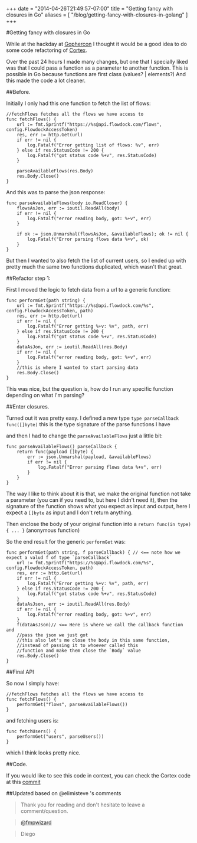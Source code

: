 +++
date = "2014-04-26T21:49:57-07:00"
title = "Getting fancy with closures in Go"
aliases = [
	"/blog/getting-fancy-with-closures-in-golang"
]
+++

[title=]: /
[category: go]: /
[date: 2014/04/26]: /
[tags: { go, golang, closures}]: /

#Getting fancy with closures in Go

While at the hackday at [Gophercon](http://www.gophercon.com/) I thought it would be a good idea to do some code refactoring of [Cortex](http://blog.fmpwizard.com/blog/go-cortex-talking-to-flowdock).

Over the past 24 hours I made many changes, but one that I specially liked was that I could pass a function as a parameter to another function. This is possible in Go because functions are first class (values? | elements?) And this made the code a lot cleaner.

##Before.

Initially I only had this one function to fetch the list of flows:

```
//fetchFlows fetches all the flows we have access to
func fetchFlows() {
	url := fmt.Sprintf("https://%s@api.flowdock.com/flows", config.FlowdockAccessToken)
	res, err := http.Get(url)
	if err != nil {
		log.Fatalf("Error getting list of flows: %v", err)
	} else if res.StatusCode != 200 {
		log.Fatalf("got status code %+v", res.StatusCode)
	}

	parseAvailableFlows(res.Body)
	res.Body.Close()
}
```

And this was to parse the json response:

```
func parseAvailableFlows(body io.ReadCloser) {
	flowsAsJon, err := ioutil.ReadAll(body)
	if err != nil {
		log.Fatalf("error reading body, got: %+v", err)
	}

	if ok := json.Unmarshal(flowsAsJon, &availableFlows); ok != nil {
		log.Fatalf("Error parsing flows data %+v", ok)
	}
}
```

But then I wanted to also fetch the list of current users, so I ended up with pretty much the same two functions duplicated, which wasn't that great.

##Refactor step 1:

First I moved the logic to fetch data from a url to a generic function:

```
func performGet(path string) {
	url := fmt.Sprintf("https://%s@api.flowdock.com/%s", config.FlowdockAccessToken, path)
	res, err := http.Get(url)
	if err != nil {
		log.Fatalf("Error getting %+v: %v", path, err)
	} else if res.StatusCode != 200 {
		log.Fatalf("got status code %+v", res.StatusCode)
	}
	dataAsJon, err := ioutil.ReadAll(res.Body)
	if err != nil {
		log.Fatalf("error reading body, got: %+v", err)
	}
	//this is where I wanted to start parsing data
	res.Body.Close()
}
```

This was nice, but the question is, how do I run any specific function depending on what I'm parsing?

##Enter closures.

Turned out it was pretty easy.
I defined a new type `type parseCallback func([]byte)` this is the type signature of the parse functions I have

and then I had to change the `parseAvailableFlows` just a little bit:

```
func parseAvailableFlows() parseCallback {
	return func(payload []byte) {
		err := json.Unmarshal(payload, &availableFlows)
		if err != nil {
			log.Fatalf("Error parsing flows data %+v", err)
		}
	}
}
```

The way I like to think about it is that, we make the original function not take a parameter (you can if you need to, but here I didn't need it), then the signature of the function shows what you expect as input and output, here I expect a `[]byte` as input and I don't return anything.

Then enclose the body of your original function into a `return func(in type){ ... }` (anonymous function)

So the end result for the generic `performGet` was:

```
func performGet(path string, f parseCallback) { // <== note how we expect a valud f of type `parseCallback`
	url := fmt.Sprintf("https://%s@api.flowdock.com/%s", config.FlowdockAccessToken, path)
	res, err := http.Get(url)
	if err != nil {
		log.Fatalf("Error getting %+v: %v", path, err)
	} else if res.StatusCode != 200 {
		log.Fatalf("got status code %+v", res.StatusCode)
	}
	dataAsJson, err := ioutil.ReadAll(res.Body)
	if err != nil {
		log.Fatalf("error reading body, got: %+v", err)
	}
	f(dataAsJson)// <== Here is where we call the callback function and
	//pass the json we just got
	//this also let's me close the body in this same function,
	//instead of passing it to whoever called this
	//function and make them close the `Body` value
	res.Body.Close()
}
```

##Final API

So now I simply have:

```
//fetchFlows fetches all the flows we have access to
func fetchFlows() {
	performGet("flows", parseAvailableFlows())
}

```
and fetching users is:
```
func fetchUsers() {
	performGet("users", parseUsers())
}
```

which I think looks pretty nice.

##Code.

If you would like to see this code in context, you can check the Cortex code at this [commit](https://github.com/fmpwizard/go-cortex/tree/c28a3f3b8cf8fa4f5ef180d550307d501ae9872d)

##Updated based on @elimisteve 's comments

>Thank you for reading and don't hesitate to leave a comment/question.

>[@fmpwizard](https://twitter.com/fmpwizard)

>Diego
